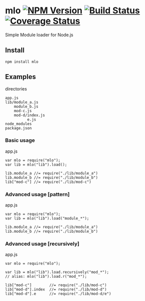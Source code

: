 mlo [![NPM Version][npm-img]][npm-url] [![Build Status][travis-img]][travis-url] [![Coverage Status][coveralls-img]][coveralls-url]
===

Simple Module loader for Node.js

Install
-------
```
npm install mlo
```

Examples
--------
directories
```
app.js
lib/module_a.js
    module_b.js
    mod-c.js
    mod-d/index.js
          e.js
node_modules
package.json
```

### Basic usage
app.js
```
var mlo = require("mlo");
var lib = mlo("lib").load();

lib.module_a //= require("./lib/module_a")
lib.module_b //= require("./lib/module_b")
lib["mod-c"] //= require("./lib/mod-c")
```

### Advanced usage [pattern]
app.js
```
var mlo = require("mlo");
var lib = mlo("lib").load("module_*");

lib.module_a //= require("./lib/module_a")
lib.module_b //= require("./lib/module_b")
```

### Advanced usage [recursively]
app.js
```
var mlo = require("mlo");

var lib = mlo("lib").load.recursively("mod_*");
// alias: mlo("lib").load.r("mod_*");

lib["mod-c"]        //= require("./lib/mod-c")
lib["mod-d"].index  //= require("./lib/mod-d")
lib["mod-d"].e      //= require("./lib/mod-d/e")
```

[npm-url]: https://www.npmjs.org/package/mlo
[npm-img]: https://img.shields.io/npm/v/mlo.svg
[travis-url]: https://travis-ci.org/ww24/mlo
[travis-img]: https://img.shields.io/travis/ww24/mlo.svg?branch=master
[coveralls-url]: https://coveralls.io/r/ww24/mlo?branch=master
[coveralls-img]: https://img.shields.io/coveralls/ww24/mlo.svg
